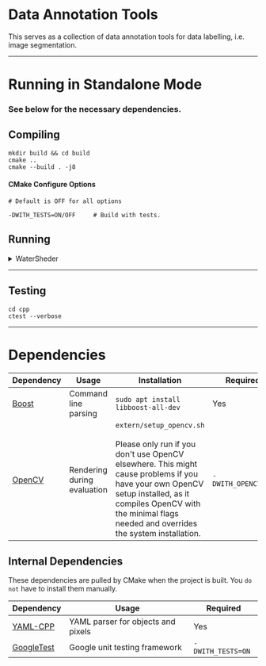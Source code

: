 # Data Annotation Tools

This serves as a collection of data annotation tools for data labelling, i.e. image segmentation.

***

# Running in Standalone Mode

### See below for the necessary dependencies.

## Compiling

```shell
mkdir build && cd build
cmake ..
cmake --build . -j8
```

#### CMake Configure Options

```shell
# Default is OFF for all options

-DWITH_TESTS=ON/OFF     # Build with tests.
```

## Running

<details>
<summary>WaterSheder</summary>
<br>

### A Marker-based Image Segmentation Tool

The algorithm fills the image from drawn marker locations until the image gradient surpasses a specific threshold. This
results in a segmentation around the border of objects with the same color.

To segment an image using the WaterSheder mark connected regions with the mouse. All connected markers form one region,
and you can extend a region by extending the marker. The biggest component needs to be the background, which itself must
have a marker region. This means that at least 2 markers need to be placed when extracting 1 object.

- [The OpenCV description](https://docs.opencv.org/master/d3/db4/tutorial_py_watershed.html)
- [A great overview over the origin](http://www.cmm.mines-paristech.fr/~beucher/wtshed.html)

```shell
./cpp/app/WaterSheder -h  # Prints the help message.
                          # See it for the required input data and further usage.
```

### Mouse Commands

| Key | Description |  
| ---------- | ----------- |
| `Left` | Draw markers. |

### Keyboard Commands

| Key | Description |  
| ---------- | ----------- |
|`b`| Quick zoom out of the image to see the full image. |
|`c`| Clear all markers in the current visible region. |
|`d`| Toggle delete mode. In delete mode left mouse button strokes remove marked pixels. |
|`n`| Quick zoom into the image to see the enlarged region around your mouse location. <br> The resulting zoom level is based on the `Quick Zoom` trackbar value. |
|`q`| Quit program (Without confirmation). |
|`r`| Toggle to render the watershed mask. |
|`s`| Save the watershed results as a YAML file specified by `-o/--output`. |
|`w`, `SPACE`| Run the watershed algorithm based on the current markers. |
|`0` … `9`  | Set stroke thickness of the left mouse button. |

### Sliders

| Key | Description |  
| ---------- | ----------- |
| `Pos X` | Sets the X pixel position of the top left corner of the visible region. |
| `Pos Y` | Sets the Y pixel position of the top left corner of the visible region. |
| `Zoom` | The current zoom level. 0 = Total zoomed in, 100 = Full image shown. |
| `Quick Zoom` | The zoom level after hitting `n`.  |
| `Thickness` | The thickness of the left mouse button stroke. |

### Best Practices

- Save often! There is no way to reload when the program was closed.
- Zoom in and out of the image with `n` and `b`.
- Repeatedly using `n` follows the mouse movement through the zoomed image.

</details>

***

## Testing

```shell
cd cpp 
ctest --verbose
```

***

# Dependencies

| Dependency | Usage | Installation | Required | 
| ---------- | ----------- | ------------ | -------- |
| [Boost](https://www.boost.org/) | Command line parsing | `sudo apt install libboost-all-dev` | Yes |
| [OpenCV](https://docs.opencv.org/master/d7/d9f/tutorial_linux_install.html) | Rendering during evaluation | `extern/setup_opencv.sh` <br><br> Please only run if you don't use OpenCV elsewhere. This might cause problems if you have your own OpenCV setup installed, as it compiles OpenCV with the minimal flags needed and overrides the system installation. | `-DWITH_OPENCV=ON` |

## Internal Dependencies

These dependencies are pulled by CMake when the project is built. You `do not` have to install them manually.

| Dependency | Usage | Required | 
| ---------- | ----------- | -------- |
| [YAML-CPP](https://github.com/jbeder/yaml-cpp.git) | YAML parser for objects and pixels | Yes |
| [GoogleTest](https://github.com/google/googletest) | Google unit testing framework | `-DWITH_TESTS=ON` |

